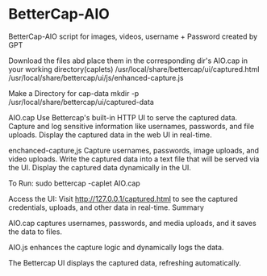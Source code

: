 # BetterCap-AIO
BetterCap-AIO script for images, videos, username + Password created by GPT

Download the files abd place them in the corresponding dir's
AIO.cap in your working directory(caplets)
/usr/local/share/bettercap/ui/captured.html
/usr/local/share/bettercap/ui/js/enhanced-capture.js

Make a Directory for cap-data
mkdir -p /usr/local/share/bettercap/ui/captured-data


AIO.cap
Use Bettercap's built-in HTTP UI to serve the captured data.
Capture and log sensitive information like usernames, passwords, and file uploads.
Display the captured data in the web UI in real-time.

enchanced-capture,js
Capture usernames, passwords, image uploads, and video uploads.
Write the captured data into a text file that will be served via the UI.
Display the captured data dynamically in the UI.

To Run:
sudo bettercap -caplet AIO.cap

Access the UI:
Visit http://127.0.0.1/captured.html to see the captured credentials, uploads, and other data in real-time.
Summary

AIO.cap captures usernames, passwords, and media uploads, and it saves the data to files.

AIO.js enhances the capture logic and dynamically logs the data.

The Bettercap UI displays the captured data, refreshing automatically.
